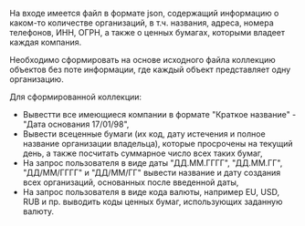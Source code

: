 На входе имеется файл в формате json, содержащий информацию о каком-то количестве организаций, в т.ч. названия, адреса, номера телефонов, ИНН, ОГРН, а также о ценных бумагах, которыми владеет каждая компания.

Необходимо сформировать на основе исходного файла коллекцию объектов без поте информации, где каждый объект представляет одну организацию.

Для сформированной коллекции:
- Вывестти все имеющиеся компании в формате "Краткое название" - "Дата основания 17/01/98",
- Вывести всеценные бумаги (их код, дату истечения и полное название организации владельца), которые просрочены на текущий день, а также посчитать суммарное число всех таких бумаг,
- На запрос пользователя в виде даты "ДД.ММ.ГГГГ", "ДД.ММ.ГГ", "ДД/ММ/ГГГГ" и "ДД/ММ/ГГ" вывести название и дату создания всех организаций, основанных после введенной даты,
- На запрос пользователя в виде кода валюты, например EU, USD, RUB и пр. выводить коды ценных бумаг, использующих заданную валюту.
